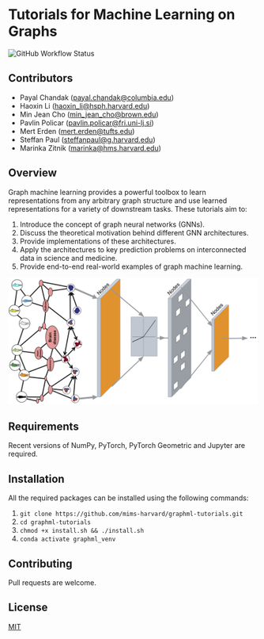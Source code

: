 # Tutorials for Machine Learning on Graphs

![GitHub Workflow Status](https://img.shields.io/github/workflow/status/mims-harvard/graphml-tutorials/Run%20Dependency%20Test?logo=Python&logoColor=%23EE4C2C&style=flat)

## Contributors

- Payal Chandak (payal.chandak@columbia.edu)
- Haoxin Li (haoxin_li@hsph.harvard.edu)
- Min Jean Cho (min_jean_cho@brown.edu)
- Pavlin Policar (pavlin.policar@fri.uni-lj.si)
- Mert Erden (mert.erden@tufts.edu)
- Steffan Paul (steffanpaul@g.harvard.edu)
- Marinka Zitnik (marinka@hms.harvard.edu)

## Overview

Graph machine learning provides a powerful toolbox to learn representations from any arbitrary graph structure and use learned representations for a variety of downstream tasks. These tutorials aim to:

1. Introduce the concept of graph neural networks (GNNs).
2. Discuss the theoretical motivation behind different GNN architectures.
3. Provide implementations of these architectures.
4. Apply the architectures to key prediction problems on interconnected data in science and medicine.
5. Provide end-to-end real-world examples of graph machine learning.

![graph-ML](./graphML.png)

## Requirements

Recent versions of NumPy, PyTorch, PyTorch Geometric and Jupyter are required. 

## Installation

All the required packages can be installed using the following commands:

1. `git clone https://github.com/mims-harvard/graphml-tutorials.git`
2. `cd graphml-tutorials`
3. `chmod +x install.sh && ./install.sh`
4. `conda activate graphml_venv`

## Contributing

Pull requests are welcome.

## License

[MIT](https://choosealicense.com/licenses/mit/)
